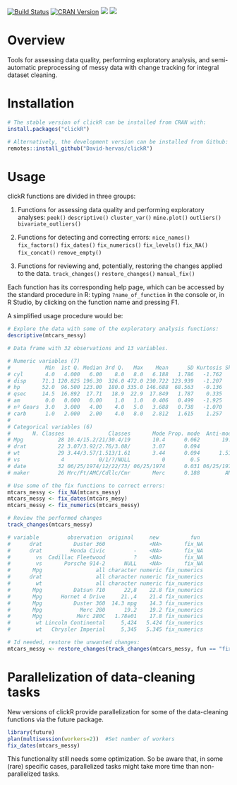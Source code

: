 [![Build Status](https://api.travis-ci.com/David-Hervas/clickR.svg?branch=master)](https://app.travis-ci.com/github/David-Hervas/click)
[![CRAN Version](http://www.r-pkg.org/badges/version/clickR)](https://CRAN.R-project.org/package=clickR)
[![](http://cranlogs.r-pkg.org/badges/clickR)](https://CRAN.R-project.org/package=clickR)
[![](http://cranlogs.r-pkg.org/badges/grand-total/clickR)](https://CRAN.R-project.org/package=clickR)

# Overview
Tools for assessing data quality, performing exploratory analysis, and semi-automatic preprocessing of messy data with change tracking for integral dataset cleaning.

# Installation
``` r
# The stable version of clickR can be installed from CRAN with:
install.packages("clickR")

# Alternatively, the development version can be installed from Github:
remotes::install_github("David-hervas/clickR")
```

# Usage
clickR functions are divided in three groups:

1.  Functions for assessing data quality and performing exploratory analyses:
`peek()`
`descriptive()`
`cluster_var()`
`mine.plot()`
`outliers()`
`bivariate_outliers()`  
  
2.  Functions for detecting and correcting errors:
`nice_names()`
`fix_factors()`
`fix_dates()`
`fix_numerics()`
`fix_levels()`
`fix_NA()`
`fix_concat()`
`remove_empty()`

3.  Functions for reviewing and, potentially, restoring the changes applied to the data.
`track_changes()`
`restore_changes()`
`manual_fix()`
 
Each function has its corresponding help page, which can be accessed by the standard procedure in R: typing `?name_of_function` in the console or, in R Studio, by clicking on the function name and pressing F1.

A simplified usage procedure would be:

``` r
# Explore the data with some of the exploratory analysis functions:
descriptive(mtcars_messy)

# Data frame with 32 observations and 13 variables.

# Numeric variables (7)
#           Min  1st Q. Median 3rd Q.   Max    Mean      SD Kurtosis Skewness Modes NAs                   Distribution
# cyl       4.0   4.000   6.00    8.0   8.0   6.188   1.786   -1.762   -0.175    2    0 [#############:##############]
# disp     71.1 120.825 196.30  326.0 472.0 230.722 123.939   -1.207    0.382    2    0 |---[####:########]----------|
# hp       52.0  96.500 123.00  180.0 335.0 146.688  68.563   -0.136    0.726    1    0 |----[#:#####]---------------|
# qsec     14.5  16.892  17.71   18.9  22.9  17.849   1.787    0.335    0.369    1    0 |-------[##:###]-------------|
# am        0.0   0.000   0.00    1.0   1.0   0.406   0.499   -1.925    0.364    2    0 :############################]
# nº Gears  3.0   3.000   4.00    4.0   5.0   3.688   0.738   -1.070    0.529    3    0 [#############:--------------|
# carb      1.0   2.000   2.00    4.0   8.0   2.812   1.615    1.257    1.051    2    0 |---:#######]----------------|
#
# Categorical variables (6)
#       N. Classes              Classes       Mode Prop. mode  Anti-mode Prop. Anti-mode NAs
# Mpg           28 10.4/15.2/21/30.4/19       10.4      0.062       19.2           0.031   0
# drat          22 3.07/3.92/2.76/3.08/       3.07      0.094          -           0.031   0
# wt            29 3.44/3.57/1.513/1.61       3.44      0.094      1.513           0.031   0
# vs             4           0/1/?/NULL          0        0.5          ?           0.031   0
# date          32 06/25/1974/12/22/73/ 06/25/1974      0.031 06/25/1974           0.031   0
# maker         26 Mrc/Ft/AMC/Cdllc/Cmr       Merc      0.188        AMC           0.031   0

# Use some of the fix functions to correct errors:
mtcars_messy <- fix_NA(mtcars_messy)
mtcars_messy <- fix_dates(mtcars_mesy)
mtcars_messy <- fix_numerics(mtcars_messy)

# Review the performed changes
track_changes(mtcars_messy)

# variable         observation  original     new          fun
#      drat          Duster 360              <NA>       fix_NA
#      drat         Honda Civic         -    <NA>       fix_NA
#        vs  Cadillac Fleetwood         ?    <NA>       fix_NA
#        vs       Porsche 914-2      NULL    <NA>       fix_NA
#       Mpg                 all character numeric fix_numerics
#      drat                 all character numeric fix_numerics
#        wt                 all character numeric fix_numerics
#       Mpg          Datsun 710      22,8    22.8 fix_numerics
#       Mpg      Hornet 4 Drive     21.,4    21.4 fix_numerics
#       Mpg          Duster 360  14.3 mpg    14.3 fix_numerics
#       Mpg            Merc 280      19.2    19.2 fix_numerics
#       Mpg           Merc 280C   1.78e01    17.8 fix_numerics
#        wt Lincoln Continental     5,424   5.424 fix_numerics
#        wt   Chrysler Imperial     5,345   5.345 fix_numerics

# Id needed, restore the unwanted changes:
mtcars_messy <- restore_changes(track_changes(mtcars_messy, fun == "fix_numerics" & variable == "wt"))
```

# Parallelization of data-cleaning tasks
New versions of clickR provide parallelization for some of the data-cleaning functions via the future package. 

``` r
library(future)
plan(multisession(workers=2))  #Set number of workers
fix_dates(mtcars_messy)
```
This functionality still needs some optimization. So be aware that, in some (rare) specific cases, parallelized tasks might take more time than non-parallelized tasks. 
